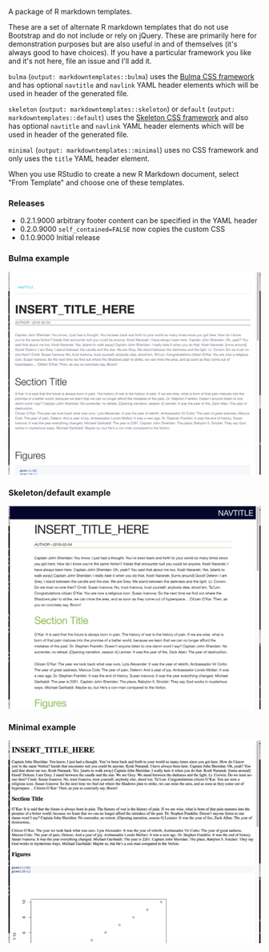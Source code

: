 A package of R markdown templates.

These are a set of alternate R markdown templates that do not use Bootstrap and do not include or rely on jQuery. These are primarily here for demonstration purposes but are also useful in and of themselves (it's always good to have choices). If you have a particular framework you like and it's not here, file an issue and I'll add it.

`bulma` (`output: markdowntemplates::bulma`) uses the [Bulma CSS framework](http://bulma.io) and has optional `navtitle` and `navlink` YAML header elements which will be used in header of the generated file.

`skeleton` (`output: markdowntemplates::skeleton`) or `default` (`output: markdowntemplates::default`) uses the [Skeleton CSS framework](http://getskeleton.com) and also has optional `navtitle` and `navlink` YAML header elements which will be used in header of the generated file.

`minimal` (`output: markdowntemplates::minimal`) uses no CSS framework and only uses the `title` YAML header element.

When you use RStudio to create a new R Markdown document, select "From Template" and choose one of these templates.

### Releases

- 0.2.1.9000 arbitrary footer content can be specified in the YAML header
- 0.2.0.9000 `self_contained=FALSE` now copies the custom CSS
- 0.1.0.9000 Initial release

### Bulma example

![](bulma.png)

### Skeleton/default example

![](skeleton.png)

### Minimal example

![](minimal.png)
